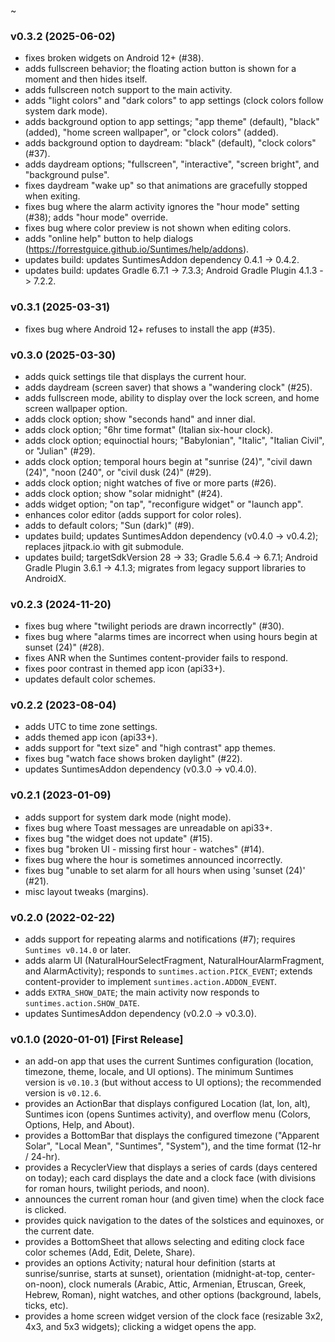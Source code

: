 ~

### v0.3.2 (2025-06-02)
* fixes broken widgets on Android 12+ (#38).
* adds fullscreen behavior; the floating action button is shown for a moment and then hides itself.
* adds fullscreen notch support to the main activity.
* adds "light colors" and "dark colors" to app settings (clock colors follow system dark mode).
* adds background option to app settings; "app theme" (default), "black" (added), "home screen wallpaper", or "clock colors" (added).
* adds background option to daydream: "black" (default), "clock colors" (#37).
* adds daydream options; "fullscreen", "interactive", "screen bright", and "background pulse".
* fixes daydream "wake up" so that animations are gracefully stopped when exiting.
* fixes bug where the alarm activity ignores the "hour mode" setting (#38); adds "hour mode" override.
* fixes bug where color preview is not shown when editing colors.
* adds "online help" button to help dialogs (https://forrestguice.github.io/Suntimes/help/addons).
* updates build: updates SuntimesAddon dependency 0.4.1 -> 0.4.2.
* updates build: updates Gradle 6.7.1 -> 7.3.3; Android Gradle Plugin 4.1.3 -> 7.2.2.

### v0.3.1 (2025-03-31)
* fixes bug where Android 12+ refuses to install the app (#35).

### v0.3.0 (2025-03-30)
* adds quick settings tile that displays the current hour.
* adds daydream (screen saver) that shows a "wandering clock" (#25).
* adds fullscreen mode, ability to display over the lock screen, and home screen wallpaper option.
* adds clock option; show "seconds hand" and inner dial.
* adds clock option; "6hr time format" (Italian six-hour clock).
* adds clock option; equinoctial hours; "Babylonian", "Italic", "Italian Civil", or "Julian" (#29).
* adds clock option; temporal hours begin at "sunrise (24)", "civil dawn (24)", "noon (240", or "civil dusk (24)" (#29).
* adds clock option; night watches of five or more parts (#26).
* adds clock option; show "solar midnight" (#24).
* adds widget option; "on tap", "reconfigure widget" or "launch app".
* enhances color editor (adds support for color roles).
* adds to default colors; "Sun (dark)" (#9).
* updates build; updates SuntimesAddon dependency (v0.4.0 -> v0.4.2); replaces jitpack.io with git submodule.
* updates build; targetSdkVersion 28 -> 33; Gradle 5.6.4 -> 6.7.1; Android Gradle Plugin 3.6.1 -> 4.1.3; migrates from legacy support libraries to AndroidX.

### v0.2.3 (2024-11-20)
* fixes bug where "twilight periods are drawn incorrectly" (#30).
* fixes bug where "alarms times are incorrect when using hours begin at sunset (24)" (#28).
* fixes ANR when the Suntimes content-provider fails to respond.
* fixes poor contrast in themed app icon (api33+).
* updates default color schemes.

### v0.2.2 (2023-08-04)
* adds UTC to time zone settings.
* adds themed app icon (api33+).
* adds support for "text size" and "high contrast" app themes.
* fixes bug "watch face shows broken daylight" (#22).
* updates SuntimesAddon dependency (v0.3.0 -> v0.4.0).

### v0.2.1 (2023-01-09)
* adds support for system dark mode (night mode).
* fixes bug where Toast messages are unreadable on api33+.
* fixes bug "the widget does not update" (#15).
* fixes bug "broken UI - missing first hour - watches" (#14).
* fixes bug where the hour is sometimes announced incorrectly.
* fixes bug "unable to set alarm for all hours when using 'sunset (24)' (#21).
* misc layout tweaks (margins).

### v0.2.0 (2022-02-22)
* adds support for repeating alarms and notifications (#7); requires `Suntimes v0.14.0` or later.
* adds alarm UI (NaturalHourSelectFragment, NaturalHourAlarmFragment, and AlarmActivity); responds to `suntimes.action.PICK_EVENT`; extends content-provider to implement `suntimes.action.ADDON_EVENT`. 
* adds `EXTRA_SHOW_DATE`; the main activity now responds to `suntimes.action.SHOW_DATE`.
* updates SuntimesAddon dependency (v0.2.0 -> v0.3.0).

### v0.1.0 (2020-01-01) [First Release]
* an add-on app that uses the current Suntimes configuration (location, timezone, theme, locale, and UI options). The minimum Suntimes version is `v0.10.3` (but without access to UI options); the recommended version is `v0.12.6`.
* provides an ActionBar that displays configured Location (lat, lon, alt), Suntimes icon (opens Suntimes activity), and overflow menu (Colors, Options, Help, and About).
* provides a BottomBar that displays the configured timezone ("Apparent Solar", "Local Mean", "Suntimes", "System"), and the time format (12-hr / 24-hr). 
* provides a RecyclerView that displays a series of cards (days centered on today); each card displays the date and a clock face (with divisions for roman hours, twilight periods, and noon).
* announces the current roman hour (and given time) when the clock face is clicked.
* provides quick navigation to the dates of the solstices and equinoxes, or the current date.
* provides a BottomSheet that allows selecting and editing clock face color schemes (Add, Edit, Delete, Share).  
* provides an options Activity; natural hour definition (starts at sunrise/sunrise, starts at sunset),  orientation (midnight-at-top, center-on-noon), clock numerals (Arabic, Attic, Armenian, Etruscan, Greek, Hebrew, Roman), night watches, and other options (background, labels, ticks, etc).  
* provides a home screen widget version of the clock face (resizable 3x2, 4x3, and 5x3 widgets); clicking a widget opens the app.